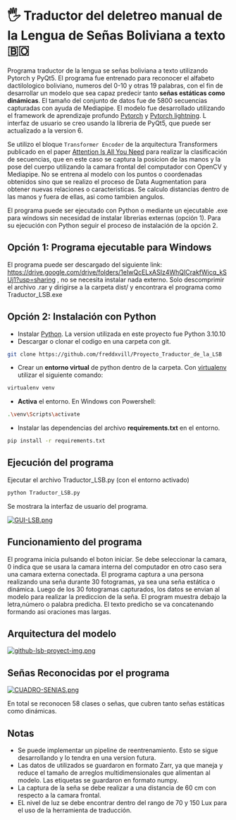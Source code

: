 # 🖐️ Traductor del deletreo manual de la Lengua de Señas Boliviana a texto 🇧🇴

Programa traductor de la lengua se señas boliviana a texto  utilizando Pytorch y PyQt5. El programa fue entrenado para reconocer el alfabeto dactilologico boliviano, numeros del 0-10 y otras 19 palabras, con el fin de desarrollar un modelo que sea capaz predecir tanto **señas estáticas como dinámicas**. El tamaño del conjunto de datos fue de 5800 secuencias capturadas con ayuda de Mediapipe. El modelo fue desarrollado utilizando el framework de aprendizaje profundo [Pytorch](https://pytorch.org/) y [Pytorch lightning](https://lightning.ai/). L interfaz de usuario se creo usando la libreria de PyQt5, que puede ser actualizado a la version 6.

Se utilizo el bloque `Transformer Encoder` de la arquitectura Transformers publicado en el paper [Attention Is All You Need](https://proceedings.neurips.cc/paper_files/paper/2017/file/3f5ee243547dee91fbd053c1c4a845aa-Paper.pdf) para realizar la clasificación de secuencias, que en este caso se captura la posicion de las manos y la pose del cuerpo utilizando la camara frontal del computador con OpenCV y Mediapipe. No se entrena al modelo con los puntos o coordenadas obtenidos sino que se realizo el proceso de Data Augmentation para obtener nuevas relaciones o caracteristicas. Se calculo distancias dentro de las manos y fuera de ellas, asi como tambien angulos. 

El programa puede ser ejecutado con Python o mediante un ejecutable .exe para windows sin necesidad de instalar librerias externas (opción 1). Para su ejecución con Python seguir el proceso de instalación de la opción 2.

## Opción 1: Programa ejecutable para Windows

El programa puede ser descargado del siguiente link: https://drive.google.com/drive/folders/1eIwQcELxASIz4WhQICrakfWjcq_kSUj1?usp=sharing , no se necesita instalar nada externo. Solo descomprimir el archivo .rar y dirigirse a la carpeta dist/ y encontrara el programa como Traductor_LSB.exe

## Opción 2: Instalación con Python

- Instalar [Python](https://www.python.org/downloads/). La version utilizada en este proyecto fue Python 3.10.10
- Descargar o clonar el codigo en una carpeta con git.

```bash
git clone https://github.com/freddxvill/Proyecto_Traductor_de_la_LSB
```
- Crear un **entorno virtual** de python dentro de la carpeta. Con [virtualenv](https://virtualenv.pypa.io/en/latest/) utilizar el siguiente comando:

```bash
virtualenv venv
```
- **Activa** el entorno. En Windows con Powershell:

```bash
.\venv\Scripts\activate
```
- Instalar las dependencias del archivo **requirements.txt** en el entorno.

```bash
pip install -r requirements.txt
```

## Ejecución del programa

Ejecutar el archivo Traductor_LSB.py (con el entorno activado)

```bash
python Traductor_LSB.py
```

Se mostrara la interfaz de usuario del programa.

[![GUI-LSB.png](https://i.postimg.cc/PfzPJpXT/GUI-LSB.png)](https://postimg.cc/9z0WNfwn)


## Funcionamiento del programa

El programa inicia pulsando el boton iniciar. Se debe seleccionar la camara, 0 indica que se usara la camara interna del computador en otro caso sera una camara externa conectada. El programa captura a una persona realizando una seña durante 30 fotogramas, ya sea una seña estática o dinámica. Luego de los 30 fotogramas capturados, los datos se envian al modelo para realizar la prediccion de la seña. El program muestra debajo la letra,número o palabra predicha. El texto predicho se va concatenando formando asi oraciones mas largas.

## Arquitectura del modelo

[![github-lsb-proyect-img.png](https://i.postimg.cc/Xq1VnSMs/github-lsb-proyect-img.png)](https://postimg.cc/CnDy42x8)

## Señas Reconocidas por el programa

[![CUADRO-SENIAS.png](https://i.postimg.cc/9QD31Rwj/CUADRO-SENIAS.png)](https://postimg.cc/yDCr8NTf)

En total se reconocen 58 clases o señas, que cubren tanto señas estáticas como dinámicas.

## Notas

- Se puede implementar un pipeline de reentrenamiento. Esto se sigue desarrollando y lo tendra en una version futura.
- Las datos de utilizados se guardaron en formato Zarr, ya que maneja y reduce el tamaño de arreglos multidimensionales que alimentan al modelo. Las etiquetas se guardaron en formato numpy.
- La captura de la seña se debe realizar a una distancia de 60 cm con respecto a la camara frontal.
- EL nivel de luz se debe encontrar dentro del rango de 70 y 150 Lux para el uso de la herramienta de traducción.
